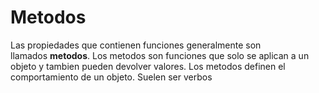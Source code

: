 # Metodos

Las propiedades que contienen funciones generalmente son llamados **metodos**. Los metodos son funciones que solo se aplican a un objeto y tambien pueden devolver valores. Los metodos definen el comportamiento de un objeto. Suelen ser verbos

